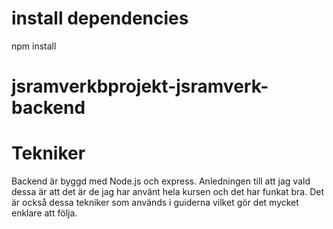 # install dependencies
npm install
# jsramverkbprojekt-jsramverk-backend

# Tekniker
Backend är byggd med Node.js och express. Anledningen till att jag vald dessa är att det är de jag har använt hela kursen och det har funkat bra. Det är också dessa tekniker som används i guiderna vilket gör det mycket enklare att följa. 
